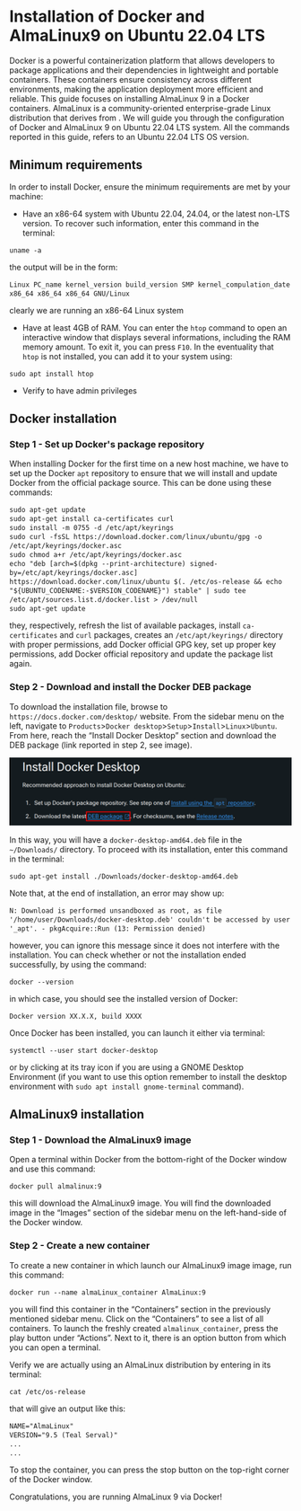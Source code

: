 # Installation of Docker and AlmaLinux9 on Ubuntu 22.04 LTS

Docker is a powerful containerization platform that allows developers to package applications and their dependencies in lightweight and portable containers. These containers ensure consistency across different environments, making the application deployment more efficient and reliable. This guide focuses on installing AlmaLinux 9 in a Docker containers. AlmaLinux is a community-oriented enterprise-grade Linux distribution that derives from . We will guide you through the configuration of Docker and AlmaLinux 9 on Ubuntu 22.04 LTS system. All the commands reported in this guide, refers to an Ubuntu 22.04 LTS OS version.

## Minimum requirements

In order to install Docker, ensure the minimum requirements are met by your machine:
- Have an x86-64 system with Ubuntu 22.04, 24.04, or the latest non-LTS version. To recover such information, enter this command in the terminal:
```
uname -a
```
the output will be in the form:
```
Linux PC_name kernel_version build_version SMP kernel_compulation_date x86_64 x86_64 x86_64 GNU/Linux
```
clearly we are running an x86-64 Linux system
- Have at least 4GB of RAM. You can enter the `htop` command to open an interactive window that displays several informations, including the RAM memory amount. To exit it, you can press `F10`. In the eventuality that `htop` is not installed, you can add it to your system using:
```
sudo apt install htop
```
- Verify to have admin privileges

## Docker installation

### Step 1 - Set up Docker's package repository 

When installing Docker for the first time on a new host machine, we have to set up the Docker `apt` repository to ensure that we will install and update Docker from the official package source. This can be done using these commands:
```
sudo apt-get update
sudo apt-get install ca-certificates curl
sudo install -m 0755 -d /etc/apt/keyrings
sudo curl -fsSL https://download.docker.com/linux/ubuntu/gpg -o /etc/apt/keyrings/docker.asc
sudo chmod a+r /etc/apt/keyrings/docker.asc
echo "deb [arch=$(dpkg --print-architecture) signed-by=/etc/apt/keyrings/docker.asc] https://download.docker.com/linux/ubuntu $(. /etc/os-release && echo "${UBUNTU_CODENAME:-$VERSION_CODENAME}") stable" | sudo tee /etc/apt/sources.list.d/docker.list > /dev/null
sudo apt-get update
```
they, respectively, refresh the list of available packages, install `ca-certificates` and `curl` packages, creates an `/etc/apt/keyrings/` directory with proper permissions, add Docker official GPG key, set up proper key permissions, add Docker official repository and update the package list again.

### Step 2 - Download and install the Docker DEB package

To download the installation file, browse to `https://docs.docker.com/desktop/` website. From the sidebar menu on the left, navigate to `Products`>`Docker desktop`>`Setup`>`Install`>`Linux`>`Ubuntu`. From here, reach the “Install Docker Desktop” section and download the DEB package (link reported in step 2, see image). 

![ezcv logo](https://github.com/Riccardo-Biasissi/Scientific_Computing/blob/main/task01/images/download_deb.png)

In this way, you will have a `docker-desktop-amd64.deb` file in the `~/Downloads/` directory. To proceed with its installation, enter this command in the terminal:
```
sudo apt-get install ./Downloads/docker-desktop-amd64.deb
```

Note that, at the end of installation, an error may show up:
```
N: Download is performed unsandboxed as root, as file '/home/user/Downloads/docker-desktop.deb' couldn't be accessed by user '_apt'. - pkgAcquire::Run (13: Permission denied)
```
however, you can ignore this message since it does not interfere with the installation. You can check whether or not the installation ended successfully, by using the command:
```
docker --version
```
in which case, you should see the installed version of Docker:
```
Docker version XX.X.X, build XXXX
```

Once Docker has been installed, you can launch it either via terminal:
```
systemctl --user start docker-desktop
```
or by clicking at its tray icon if you are using a GNOME Desktop Environment (if you want to use this option remember to install the desktop environment with `sudo apt install gnome-terminal` command). 

## AlmaLinux9 installation

### Step 1 - Download the AlmaLinux9 image

Open a terminal within Docker from the bottom-right of the Docker window and use this command:
```
docker pull almalinux:9
```
this will download the AlmaLinux9 image. You will find the downloaded image in the “Images” section of the sidebar menu on the left-hand-side of the Docker window. 

### Step 2 - Create a new container

To create a new container in which launch our AlmaLinux9 image image, run this command:
```
docker run --name almaLinux_container AlmaLinux:9
```
you will find this container in the “Containers” section in the previously mentioned sidebar menu. Click on the “Containers” to see a list of all containers. To launch the freshly created `almalinux_container`, press the play button under “Actions”. Next to it, there is an option button from which you can open a terminal. 

Verify we are actually using an AlmaLinux distribution by entering in its terminal:
```
cat /etc/os-release
```
that will give an output like this:
```
NAME="AlmaLinux"
VERSION="9.5 (Teal Serval)"
...
...
```

To stop the container, you can press the stop button on the top-right corner of the Docker window. 

Congratulations, you are running AlmaLinux 9 via Docker!
